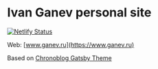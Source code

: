 # Ivan Ganev personal site

[![Netlify Status](https://api.netlify.com/api/v1/badges/84959d87-d30b-4d39-8f76-705f60d4de9a/deploy-status)](https://app.netlify.com/sites/ganev-ru/deploys)

Web: [www.ganev.ru](https://www.ganev.ru)

Based on [Chronoblog Gatsby Theme](https://github.com/Ganevru/gatsby-theme-chronoblog)